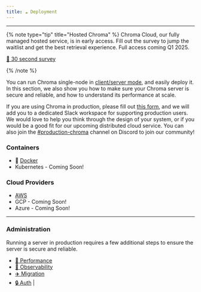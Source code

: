 ```yaml
---
title: ☁️ Deployment
---
```


***

{% note type="tip" title="Hosted Chroma" %}
Chroma Cloud, our fully managed hosted service, is in early access. Fill out the survey to jump the waitlist and get the best retrieval experience. Full access coming Q1 2025.

[📝 30 second survey](https://airtable.com/shrOAiDUtS2ILy5vZ)

{% /note %}

You can run Chroma single-node in [client/server mode](/deployment/client-server-mode), and easily deploy it. In this section, we also show you how to make sure your Chroma server is secure and reliable, and how to understand its performance at scale.

If you are using Chroma in production, please fill out [this form](https://airtable.com/appqd02UuQXCK5AuY/pagr1D0NFQoNpUpNZ/form), and we will add you to a dedicated Slack workspace for supporting production users. We would love to help you think through the design of your system, or if you would be a good fit for our upcoming distributed cloud service. You can also join the [#production-chroma](https://discord.com/channels/1073293645303795742/1292554909694300211) channel on Discord to join our community!

### Containers
* 🐳  [Docker](/deployment/docker)
* Kubernetes - Coming Soon!

### Cloud Providers

* [AWS](/deployment/aws)
* GCP - Coming Soon!
* Azure - Coming Soon!

***

### Administration

Running a server in production requires a few additional steps to ensure the server is secure and reliable.

* [🚀 Performance](/deployment/performance)
* [👀 Observability](/deployment/observability)
* [✈️ Migration](/deployment/migration)
* [🔒 Auth](/deployment/auth)                   |
